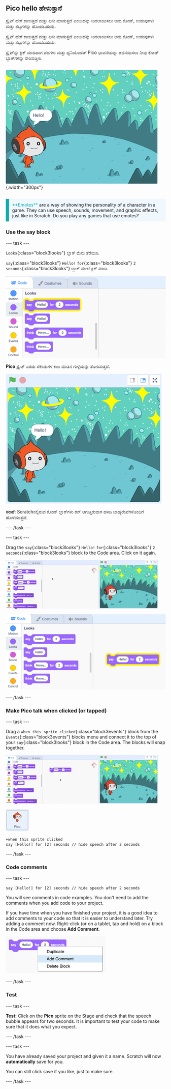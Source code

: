 ## Pico hello ಹೇಳುತ್ತಾನೆ

<div style="display: flex; flex-wrap: wrap">
<div style="flex-basis: 200px; flex-grow: 1; margin-right: 15px;">
ಸ್ಪ್ರೈಟ್ ಹೇಗೆ ಕಾಣುತ್ತದೆ ಮತ್ತು ಏನು ಮಾಡುತ್ತದೆ ಎಂಬುದನ್ನು ಬದಲಾಯಿಸಲು ಅದು ಕೋಡ್, ಉಡುಪುಗಳು ಮತ್ತು ಶಬ್ದಗಳನ್ನು ಹೊಂದಬಹುದು. 
  
ಸ್ಪ್ರೈಟ್ ಹೇಗೆ ಕಾಣುತ್ತದೆ ಮತ್ತು ಏನು ಮಾಡುತ್ತದೆ ಎಂಬುದನ್ನು ಬದಲಾಯಿಸಲು ಅದು ಕೋಡ್, ಉಡುಪುಗಳು ಮತ್ತು ಶಬ್ದಗಳನ್ನು ಹೊಂದಬಹುದು. 
  
ಸ್ಪ್ರೈಟ್‌ನ್ನು ಕ್ಲಿಕ್ ಮಾಡಿದಾಗ ಪದಗಳು ಮತ್ತು ಧ್ವನಿಯೊಂದಿಗೆ Pico ಭಾವನೆಯನ್ನು ಅಭಿನಯಿಸಲು ನೀವು ಕೋಡ್ ಬ್ಲಾಕ್‌ಗಳನ್ನು ಸೇರಿಸುತ್ತೀರಿ.
</div>
<div>

![ Pico ಸ್ಪ್ರೈಟ್‌, "Hello!" ಹೇಳುತ್ತಿರುವುದು](images/pico-step2.png){:width="300px"}

</div>
</div>

<p style="border-left: solid; border-width:10px; border-color: #0faeb0; background-color: aliceblue; padding: 10px;">
<span style="color: #0faeb0">**Emotes**</span> are a way of showing the personality of a character in a game. They can use speech, sounds, movement, and graphic effects, just like in Scratch. Do you play any games that use emotes?
</p>

### Use the say block

--- task ---

`Looks`{:class="block3looks"} ಬ್ಲಾಕ್‌ ಮೆನು ತೆರೆಯಿರಿ.

`say`{:class="block3looks"} `Hello!` `for`{:class="block3looks"} `2` `seconds`{:class="block3looks"} ಬ್ಲಾಕ್‌ ಮೇಲೆ ಕ್ಲಿಕ್‌ ಮಾಡಿ.

![The 'say Hello! for 2 seconds' block glowing with a yellow outline.](images/pico-say-hello-blocks-menu.png)

**Pico** ಸ್ಪ್ರೈಟ್ ಎರಡು ಸೆಕೆಂಡುಗಳ ಕಾಲ ಮಾತಿನ ಗುಳ್ಳೆಯನ್ನು ತೋರಿಸುತ್ತದೆ.

![ಮಾತಿನ ಗುಳ್ಳೆಯಲ್ಲಿ Pico ಸ್ಪ್ರೈಟ್‌ "Hello!" ದೊಂದಿಗೆ.](images/pico-say-hello-stage.png)

**ಸಲಹೆ:** Scratchನಲ್ಲಿರುವ ಕೋಡ್ ಬ್ಲಾಕ್‌ಗಳು ರನ್‌ ಆಗುತ್ತಿರುವಾಗ ಹಳದಿ ಬಾಹ್ಯರೇಖೆಗಳೊಂದಿಗೆ ಹೊಳೆಯುತ್ತವೆ.

--- /task ---

--- task ---

Drag the `say`{:class="block3looks"} `Hello!` `for`{:class="block3looks"} `2` `seconds`{:class="block3looks"} block to the Code area. Click on it again.

![Dragging the 'say' block to the Code area and clicking on it to run it.](images/pico-drag-say.gif)

![The 'say' block has been dragged to the Code area. The code block glows with a yellow outline.](images/pico-drag-say.png)

--- /task ---

### Make Pico talk when clicked (or tapped)

--- task ---

Drag a `when this sprite clicked`{:class="block3events"} block from the `Events`{:class="block3events"} blocks menu and connect it to the top of your `say`{:class="block3looks"} block in the Code area. The blocks will snap together.

![An animation of the blocks snapping together. When Pico is clicked on, they say "Hello!" for two seconds.](images/pico-snap-together.gif)

![The Pico sprite.](images/pico-sprite.png)

```blocks3
+when this sprite clicked
say [Hello!] for [2] seconds // hide speech after 2 seconds
```

--- /task ---

### Code comments

--- task ---

```blocks3
say [Hello!] for [2] seconds // hide speech after 2 seconds
```
You will see comments in code examples. You don't need to add the comments when you add code to your project.

If you have time when you have finished your project, it is a good idea to add comments to your code so that it is easier to understand later. Try adding a comment now. Right-click (or on a tablet, tap and hold) on a block in the Code area and choose **Add Comment**.

![The pop-up menu that appears when you right-click on a block. 'Add Comment' is selected.](images/add-comment.png)

--- /task ---

### Test

--- task ---

**Test:** Click on the **Pico** sprite on the Stage and check that the speech bubble appears for two seconds. It is important to test your code to make sure that it does what you expect.

--- /task ---

--- task ---

You have already saved your project and given it a name. Scratch will now **automatically** save for you.

You can still click save if you like, just to make sure.

--- /task ---
